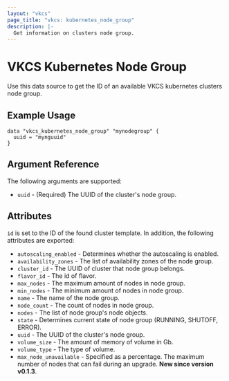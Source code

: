 ```yaml
---
layout: "vkcs"
page_title: "vkcs: kubernetes_node_group"
description: |-
  Get information on clusters node group.
---
```


# VKCS Kubernetes Node Group

Use this data source to get the ID of an available VKCS kubernetes clusters node group.

## Example Usage
```hcl
data "vkcs_kubernetes_node_group" "mynodegroup" {
  uuid = "mynguuid"
}
```

## Argument Reference

The following arguments are supported:

* `uuid` - (Required) The UUID of the cluster's node group.

    
## Attributes
`id` is set to the ID of the found cluster template. In addition, the following
attributes are exported:

* `autoscaling_enabled` - Determines whether the autoscaling is enabled.
* `availability_zones` - The list of availability zones of the node group.
* `cluster_id` - The UUID of cluster that node group belongs.
* `flavor_id` - The id of flavor.
* `max_nodes` - The maximum amount of nodes in node group.
* `min_nodes` - The minimum amount of nodes in node group.
* `name` - The name of the node group.
* `node_count` - The count of nodes in node group.
* `nodes` - The list of node group's node objects.
* `state` - Determines current state of node group (RUNNING, SHUTOFF, ERROR).
* `uuid` - The UUID of the cluster's node group.
* `volume_size` - The amount of memory of volume in Gb.
* `volume_type` - The type of volume.
* `max_node_unavailable` - Specified as a percentage. The maximum number of nodes that can fail during an upgrade. **New since version v0.1.3**.
